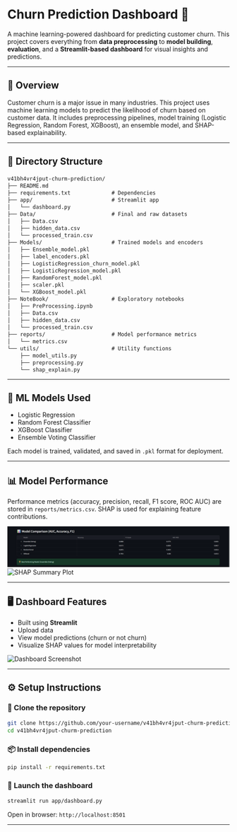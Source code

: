 # Churn Prediction Dashboard 🚀

A machine learning-powered dashboard for predicting customer churn. This project covers everything from **data preprocessing** to **model building**, **evaluation**, and a **Streamlit-based dashboard** for visual insights and predictions.

---

## 📌 Overview

Customer churn is a major issue in many industries. This project uses machine learning models to predict the likelihood of churn based on customer data. It includes preprocessing pipelines, model training (Logistic Regression, Random Forest, XGBoost), an ensemble model, and SHAP-based explainability.

---

## 📁 Directory Structure

```
v41bh4vr4jput-churm-prediction/
├── README.md
├── requirements.txt             # Dependencies
├── app/                         # Streamlit app
│   └── dashboard.py
├── Data/                        # Final and raw datasets
│   ├── Data.csv
│   ├── hidden_data.csv
│   └── processed_train.csv
├── Models/                      # Trained models and encoders
│   ├── Ensemble_model.pkl
│   ├── label_encoders.pkl
│   ├── LogisticRegression_churn_model.pkl
│   ├── LogisticRegression_model.pkl
│   ├── RandomForest_model.pkl
│   ├── scaler.pkl
│   └── XGBoost_model.pkl
├── NoteBook/                    # Exploratory notebooks
│   ├── PreProcessing.ipynb
│   ├── Data.csv
│   ├── hidden_data.csv
│   └── processed_train.csv
├── reports/                     # Model performance metrics
│   └── metrics.csv
└── utils/                       # Utility functions
    ├── model_utils.py
    ├── preprocessing.py
    └── shap_explain.py
```

---

## 🧠 ML Models Used

* Logistic Regression
* Random Forest Classifier
* XGBoost Classifier
* Ensemble Voting Classifier

Each model is trained, validated, and saved in `.pkl` format for deployment.

---

## 📊 Model Performance

Performance metrics (accuracy, precision, recall, F1 score, ROC AUC) are stored in `reports/metrics.csv`. SHAP is used for explaining feature contributions.

![Model Performance](images/model_metrics.png)
![SHAP Summary Plot](images/shap_summary.png)

---

## 🖥️ Dashboard Features

* Built using **Streamlit**
* Upload data 
* View model predictions (churn or not churn)
* Visualize SHAP values for model interpretability

![Dashboard Screenshot](images/dashboard_ui.png)

---

## ⚙️ Setup Instructions

### 🔽 Clone the repository

```bash
git clone https://github.com/your-username/v41bh4vr4jput-churm-prediction.git
cd v41bh4vr4jput-churm-prediction
```

### 📦 Install dependencies

```bash
pip install -r requirements.txt
```

### 🚀 Launch the dashboard

```bash
streamlit run app/dashboard.py
```

Open in browser: `http://localhost:8501`

---


